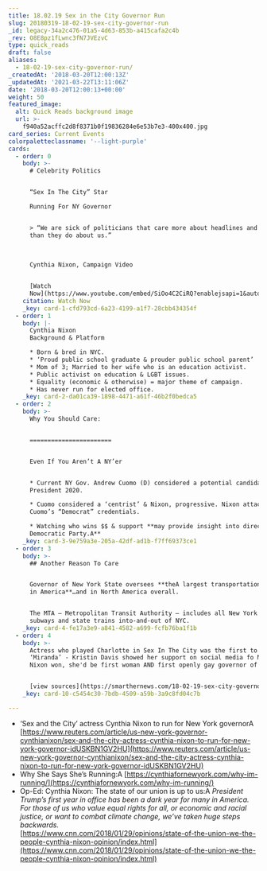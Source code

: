 ```yaml
---
title: 18.02.19 Sex in the City Governor Run
slug: 20180319-18-02-19-sex-city-governor-run
_id: legacy-34a2c476-01a5-4d63-853b-a415cafa2c4b
_rev: O8E8pz1fLwnc3fN7JVEzvC
type: quick_reads
draft: false
aliases:
  - 18-02-19-sex-city-governor-run/
_createdAt: '2018-03-20T12:00:13Z'
_updatedAt: '2021-03-22T13:11:06Z'
date: '2018-03-20T12:00:13+00:00'
weight: 50
featured_image:
  alt: Quick Reads background image
  url: >-
    f940a52acffc2d8f8371b0f19836284e6e53b7e3-400x400.jpg
card_series: Current Events
colorpaletteclassname: '--light-purple'
cards:
  - order: 0
    body: >-
      # Celebrity Politics


      “Sex In The City” Star  

      Running For NY Governor


      > “We are sick of politicians that care more about headlines and power
      than they do about us.”  
        
        
        
      Cynthia Nixon, Campaign Video


      [Watch
      Now](https://www.youtube.com/embed/SiOo4C2CiRQ?enablejsapi=1&autoplay=1&rel=0)
    citation: Watch Now
    _key: card-1-cfd793cd-6a23-4199-a1f7-28cbb434354f
  - order: 1
    body: |-
      Cynthia Nixon  
      Background & Platform

      * Born & bred in NYC.
      * ‘Proud public school graduate & prouder public school parent’
      * Mom of 3; Married to her wife who is an education activist.
      * Public activist on education & LGBT issues.
      * Equality (economic & otherwise) = major theme of campaign.
      * Has never run for elected office.
    _key: card-2-da01ca39-1898-4471-a61f-46b2f0bedca5
  - order: 2
    body: >-
      Why You Should Care:


      =======================


      Even If You Aren’t A NY’er


      * Current NY Gov. Andrew Cuomo (D) considered a potential candidate for
      President 2020.

      * Cuomo considered a ‘centrist’ & Nixon, progressive. Nixon attacks
      Cuomo’s “Democrat” credentials.

      * Watching who wins $$ & support **may provide insight into direction of
      Democratic Party.A**
    _key: card-3-9e759a3e-205a-42df-ad1b-f7ff69373ce1
  - order: 3
    body: >-
      ## Another Reason To Care


      Governor of New York State oversees **theA largest transportation system
      in America**…and in North America overall.


      The MTA – Metropolitan Transit Authority – includes all New York City
      subways and state trains into-and-out of NYC.
    _key: card-4-fe17a3e9-a841-4582-a699-fcfb76ba1f1b
  - order: 4
    body: >-
      Actress who played Charlotte in Sex In The City was the first to support
      ‘Miranda’ - Kristin Davis showed her support on social media fo Nixon. If
      Nixon won, she'd be first woman AND first openly gay governor of NY state.


      [view sources](https://smarthernews.com/18-02-19-sex-city-governor-run/)
    _key: card-10-c5454c30-7bdb-4509-a59b-3a9c8fd04c7b

---
```

* ‘Sex and the City’ actress Cynthia Nixon to run for New York governorA [https://www.reuters.com/article/us-new-york-governor-cynthianixon/sex-and-the-city-actress-cynthia-nixon-to-run-for-new-york-governor-idUSKBN1GV2HU](https://www.reuters.com/article/us-new-york-governor-cynthianixon/sex-and-the-city-actress-cynthia-nixon-to-run-for-new-york-governor-idUSKBN1GV2HU)
* Why She Says She’s Running:A [https://cynthiafornewyork.com/why-im-running/](https://cynthiafornewyork.com/why-im-running/)
* Op-Ed: Cynthia Nixon: The state of our union is up to us:A _President Trump’s first year in office has been a dark year for many in America. For those of us who value equal rights for all, or economic and racial justice, or want to combat climate change, we’ve taken huge steps backwards._  
[https://www.cnn.com/2018/01/29/opinions/state-of-the-union-we-the-people-cynthia-nixon-opinion/index.html](https://www.cnn.com/2018/01/29/opinions/state-of-the-union-we-the-people-cynthia-nixon-opinion/index.html)